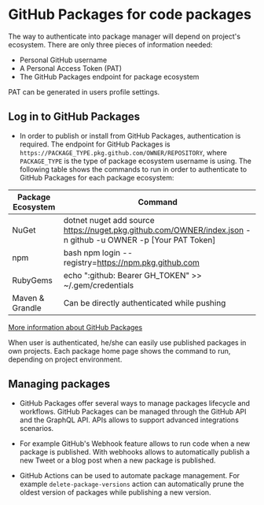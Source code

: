 # GitHub Packages for code packages
The way to authenticate into package manager will depend on project's ecosystem. There are only three pieces of information needed:

- Personal GitHub username
- A Personal Access Token (PAT)
- The GitHub Packages endpoint for package ecosystem

PAT can be generated in users profile settings.

## Log in to GitHub Packages
- In order to publish or install from GitHub Packages, authentication is required. The endpoint for GitHub Packages is `https://PACKAGE_TYPE.pkg.github.com/OWNER/REPOSITORY`, where `PACKAGE_TYPE` is the type of package ecosystem username is using. The following table shows the commands to run in order to authenticate to GitHub Packages for each package ecosystem:

| Package Ecosystem | Command |
| ----------------- | ------- |
| NuGet | dotnet nuget add source https://nuget.pkg.github.com/OWNER/index.json -n github -u OWNER -p [Your PAT Token] |
| npm | bash npm login --registry=https://npm.pkg.github.com |
| RubyGems | echo ":github: Bearer GH_TOKEN" >> ~/.gem/credentials |
| Maven & Grandle | Can be directly authenticated while pushing |

[More information about GitHub Packages](https://docs.github.com/en/packages/working-with-a-github-packages-registry)

When user is authenticated, he/she can easily use published packages in own projects. Each package home page shows the command to run, depending on project environment.

## Managing packages

- GitHub Packages offer several ways to manage packages lifecycle and workflows. GitHub Packages can be managed through the GitHub API and the GraphQL API. APIs allows to support advanced integrations scenarios. 

- For example GitHub's Webhook feature allows to run code when a new package is published. With webhooks allows to automatically publish a new Tweet or a blog post when a new package is published.

- GitHub Actions can be used to automate package management. For example `delete-package-versions` action can automatically prune the oldest version of packages while publishing a new version.